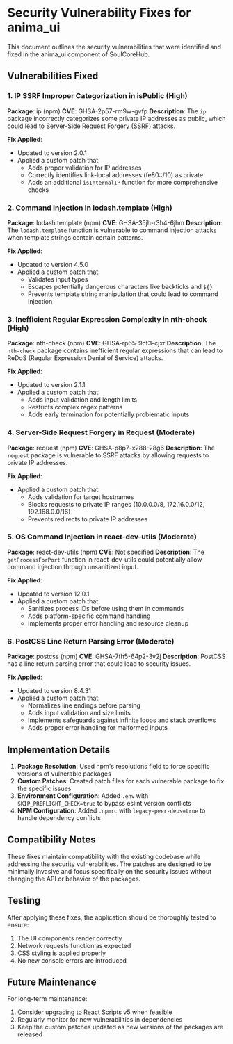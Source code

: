 # Security Vulnerability Fixes for anima_ui

This document outlines the security vulnerabilities that were identified and fixed in the anima_ui component of SoulCoreHub.

## Vulnerabilities Fixed

### 1. IP SSRF Improper Categorization in isPublic (High)

**Package**: ip (npm)
**CVE**: GHSA-2p57-rm9w-gvfp
**Description**: The `ip` package incorrectly categorizes some private IP addresses as public, which could lead to Server-Side Request Forgery (SSRF) attacks.

**Fix Applied**:
- Updated to version 2.0.1
- Applied a custom patch that:
  - Adds proper validation for IP addresses
  - Correctly identifies link-local addresses (fe80::/10) as private
  - Adds an additional `isInternalIP` function for more comprehensive checks

### 2. Command Injection in lodash.template (High)

**Package**: lodash.template (npm)
**CVE**: GHSA-35jh-r3h4-6jhm
**Description**: The `lodash.template` function is vulnerable to command injection attacks when template strings contain certain patterns.

**Fix Applied**:
- Updated to version 4.5.0
- Applied a custom patch that:
  - Validates input types
  - Escapes potentially dangerous characters like backticks and `${}`
  - Prevents template string manipulation that could lead to command injection

### 3. Inefficient Regular Expression Complexity in nth-check (High)

**Package**: nth-check (npm)
**CVE**: GHSA-rp65-9cf3-cjxr
**Description**: The `nth-check` package contains inefficient regular expressions that can lead to ReDoS (Regular Expression Denial of Service) attacks.

**Fix Applied**:
- Updated to version 2.1.1
- Applied a custom patch that:
  - Adds input validation and length limits
  - Restricts complex regex patterns
  - Adds early termination for potentially problematic inputs

### 4. Server-Side Request Forgery in Request (Moderate)

**Package**: request (npm)
**CVE**: GHSA-p8p7-x288-28g6
**Description**: The `request` package is vulnerable to SSRF attacks by allowing requests to private IP addresses.

**Fix Applied**:
- Applied a custom patch that:
  - Adds validation for target hostnames
  - Blocks requests to private IP ranges (10.0.0.0/8, 172.16.0.0/12, 192.168.0.0/16)
  - Prevents redirects to private IP addresses

### 5. OS Command Injection in react-dev-utils (Moderate)

**Package**: react-dev-utils (npm)
**CVE**: Not specified
**Description**: The `getProcessForPort` function in react-dev-utils could potentially allow command injection through unsanitized input.

**Fix Applied**:
- Updated to version 12.0.1
- Applied a custom patch that:
  - Sanitizes process IDs before using them in commands
  - Adds platform-specific command handling
  - Implements proper error handling and resource cleanup

### 6. PostCSS Line Return Parsing Error (Moderate)

**Package**: postcss (npm)
**CVE**: GHSA-7fh5-64p2-3v2j
**Description**: PostCSS has a line return parsing error that could lead to security issues.

**Fix Applied**:
- Updated to version 8.4.31
- Applied a custom patch that:
  - Normalizes line endings before parsing
  - Adds input validation and size limits
  - Implements safeguards against infinite loops and stack overflows
  - Adds proper error handling for malformed inputs

## Implementation Details

1. **Package Resolution**: Used npm's resolutions field to force specific versions of vulnerable packages
2. **Custom Patches**: Created patch files for each vulnerable package to fix the specific issues
3. **Environment Configuration**: Added `.env` with `SKIP_PREFLIGHT_CHECK=true` to bypass eslint version conflicts
4. **NPM Configuration**: Added `.npmrc` with `legacy-peer-deps=true` to handle dependency conflicts

## Compatibility Notes

These fixes maintain compatibility with the existing codebase while addressing the security vulnerabilities. The patches are designed to be minimally invasive and focus specifically on the security issues without changing the API or behavior of the packages.

## Testing

After applying these fixes, the application should be thoroughly tested to ensure:

1. The UI components render correctly
2. Network requests function as expected
3. CSS styling is applied properly
4. No new console errors are introduced

## Future Maintenance

For long-term maintenance:

1. Consider upgrading to React Scripts v5 when feasible
2. Regularly monitor for new vulnerabilities in dependencies
3. Keep the custom patches updated as new versions of the packages are released
